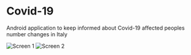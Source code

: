 # Covid-19
Android application to keep informed about Covid-19 affected peoples number changes in Italy

![Screen 1](https://github.com/battagliandrea/Covid-19/blob/master/image1.png) ![Screen 2](https://github.com/battagliandrea/Covid-19/blob/master/image2.png)


